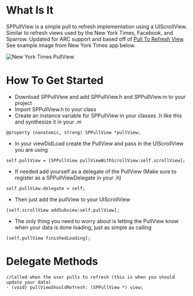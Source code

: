 What Is It
==========

SPPullView is a simple pull to refresh implementation using a UIScrollView.  Similar to refresh views used by the New York Times, Facebook, and Sparrow.  Updated for ARC support and based off of [Pull To Refresh View](https://github.com/chpwn/PullToRefreshView).  See example image from New York Times app below.

![New York Times PullView](http://imgur.com/vJlVI.png)


How To Get Started
==================

-  Download SPPullView and add SPPullView.h and SPPullView.m to your project
-  Import SPPullView.h to your class
-  Create an instance variable for SPPullView in your classes .h like this and synthesize it in your .m

```
@property (nonatomic, strong) SPPullView *pullView;
```

-  In your viewDidLoad create the PullView and pass in the UIScrollView you are using

``` 
self.pullView = [SPPullView pullViewWithScrollView:self.scrollView];
```

-  If needed add yourself as a delegate of the PullView (Make sure to register as a SPPullViewDelegate in your .h)

``` 
self.pullView.delegate = self;
```

-  Then just add the pullView to your UIScrollView

``` 
[self.scrollView addSubview:self.pullView];
```

-  The only thing you need to worry about is letting the PullView know when your data is done loading, just as simple as calling

``` 
[self.pullView finishedLoading];
```

Delegate Methods
================

``` 
//Called when the user pulls to refresh (this is when you should update your data)
- (void) pullViewShouldRefresh: (SPPullView *) view;
```